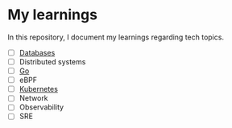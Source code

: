# My learnings

In this repository, I document my learnings regarding tech topics.

- [ ] [Databases](Databases)
- [ ] Distributed systems
- [ ] [Go](Go)
- [ ] eBPF
- [ ] [Kubernetes](Kubernetes)
- [ ] Network
- [ ] Observability
- [ ] SRE